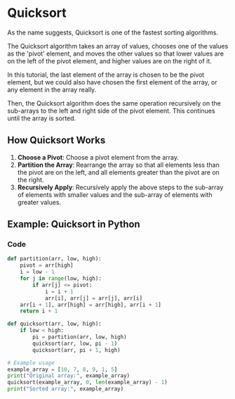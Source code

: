 # Quicksort

As the name suggests, Quicksort is one of the fastest sorting algorithms.

The Quicksort algorithm takes an array of values, chooses one of the values as the 'pivot' element, and moves the other values so that lower values are on the left of the pivot element, and higher values are on the right of it.

In this tutorial, the last element of the array is chosen to be the pivot element, but we could also have chosen the first element of the array, or any element in the array really.

Then, the Quicksort algorithm does the same operation recursively on the sub-arrays to the left and right side of the pivot element. This continues until the array is sorted.

## How Quicksort Works

1. **Choose a Pivot**: Choose a pivot element from the array.
2. **Partition the Array**: Rearrange the array so that all elements less than the pivot are on the left, and all elements greater than the pivot are on the right.
3. **Recursively Apply**: Recursively apply the above steps to the sub-array of elements with smaller values and the sub-array of elements with greater values.

## Example: Quicksort in Python

### Code

```python
def partition(arr, low, high):
    pivot = arr[high]
    i = low - 1
    for j in range(low, high):
        if arr[j] <= pivot:
            i = i + 1
            arr[i], arr[j] = arr[j], arr[i]
    arr[i + 1], arr[high] = arr[high], arr[i + 1]
    return i + 1

def quicksort(arr, low, high):
    if low < high:
        pi = partition(arr, low, high)
        quicksort(arr, low, pi - 1)
        quicksort(arr, pi + 1, high)

# Example usage
example_array = [10, 7, 8, 9, 1, 5]
print("Original array:", example_array)
quicksort(example_array, 0, len(example_array) - 1)
print("Sorted array:", example_array)
